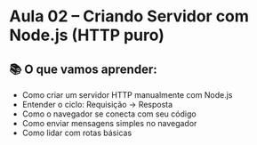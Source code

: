 # Aula 02 – Criando Servidor com Node.js (HTTP puro)

## 📚 O que vamos aprender:

- Como criar um servidor HTTP manualmente com Node.js
- Entender o ciclo: Requisição → Resposta
- Como o navegador se conecta com seu código
- Como enviar mensagens simples no navegador
- Como lidar com rotas básicas
